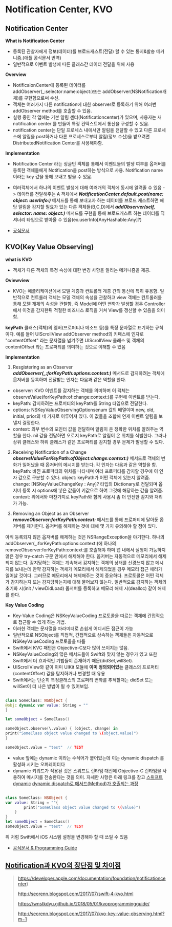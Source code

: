 # Notification Center, KVO

## Notification Center

**What is Notification Center**
 - 등록된 관찰자에게 정보(데이터)를 브로드캐스트(전달) 할 수 있는 통지&발송 메커니즘.(애플 공식문서 번역)
 - 일반적으로 이벤트 발생에 따른 클래스간 데이터 전달을 위해 사용
 
 **Overview**
 - NotificaionCenter에 등록된 데이터를 addObserver(_:selector:name:object:)또는 addObserver(NSNotification개체)를 구현함으로써 수신.
 - 객체는 여러가지 다른 notification에 대한 observer로 등록하기 위해 여러번 addObserver method를 호출할 수 있음.
 - 실행 중인 각 앱에는 기본 알림 센터(Notificationcenter)가 있으며, 사용자는 새 notification center 를 만들어 특정 컨텍스트에서 통신을 구성할 수 있음.
 - notification center는 단일 프로세스 내에서만 알림을 전달할 수 있고  다른 프로세스에 알림을 post하거나 다른 프로세스로부터 알림(정보 수신)을 받으려면 DistributedNotification Center를 사용해야함.
 
 **Implementation**
- Notification Center 라는 싱글턴 객체를 통해서 이벤트들의 발생 여부를 옵저버를 등록한 객체들에게 Notification을 post하는 방식으로 사용. Notification name 이라는 key 값을 통해 보내고 받을 수 있음.
 - 여러객체에서 하나의 이벤트 발생에 대해 여러개의 객체에 동시에 알려줄 수 있음
 -> 데이터를 전달해주는 A 객체에서 ***NotificationCenter.default.post(name: object: userInfo:)*** 메서드를 통해 보내고자 하는 데이터를 브로드 캐스트하면 해당 알림을 감지할 필요가 있는 다른 객체들(B,C,D)에서  ***addObserver(self, selector: name:  object:)*** 메서드를 구현을 통해 브로드캐스트 하는 데이터를 딕셔너리 타입으로 받아올 수 있음(ex.userInfo[AnyHashable:Any]?)
 
- [공식문서](https://developer.apple.com/documentation/foundation/notificationcenter)

## KVO(Key Value Observing)

**what is KVO**
-  객체가 다른 객체의 특정 속성에 대한 변경 사항을 알리는 메커니즘을 제공.

**Oviewview**
- KVO는 애플리케이션에서 모델 계층과 컨트롤러 계층 간의 통신에 특히 유용함. 일반적으로 컨트롤러 객체는 모델 객체의 속성을 관찰하고 view 객체는 컨트롤러를 통해 모델 개체의 속성을 관찰함. 즉 Model에 어떤 변화가 발생할 경우 Controller에서 이것을 감지한뒤 적절한 비즈니스 로직을 거쳐 View를 갱신할 수 있음을 의미함.

**keyPath**
클래스(객체)의 멤버(프로퍼티나 메소드 등)를 특정 문자열로 표기하는 규칙이다.
예를 들어 UIScrollView addObserver method의 키패스에 인자로 "contentOffset" 라는 문자열을 넘겨주면 UIScrollView 클래스 및 객체의 contentOffset 라는 프로퍼티를 의미하는 것으로 이해할 수 있음

**Implementation**

1. Resgistering as an Observer
***addObserver(_:forKeyPath:options:context:)*** 메서드로 감지하려는 객체에 옵저버를 등록하며 전달받는 인자는 다음과 같은 역할을 한다.
- observer: KVO 이벤트를 감지하는 객체를 의미하며 이 객체는 observeValue(forKeyPath:of:change:context:)를 구현해 이벤트를 받는다.
- keyPath: 감지하려는 프로퍼티의 keyPath를 String 타입으로 전달한다.
- options: NSKeyValueObservingOptionsenum 값의 배열이며 new, old, initial, prior의 네 가지로 이루어져 있다. 이 값들을 조합해 언제 이벤트 알림을 보낼지 결정한다.
- context: 외부 변수의 포인터 값을 전달하며 알림이 온 정확한 위치를 알려주는 역할을 한다. nil 값을 전달하면 오로지 keyPath로 알림이 온 위치를 식별한다. 그러나 상위 클래스와 하위 클래스가 같은 프로퍼티를 감지할 경우 문제가 발생할 수 있다.

2. Receiving Notification of a Change
***observeValueForKeyPath:ofObject:change:context:)*** 메서드로 객체의 변화가 일어났을 때 옵저버의 메시지를 받는다. 각 인자는 다음과 같은 역할을 함.
keyPath: 바뀐 프로퍼티의 위치를 나타내며 여러 프로퍼티를 감지할 경우에 이 인자 값으로 구분할 수 있다.
object: keyPath가 어떤 객체에 있는지 알려줌.
change: [NSKeyValueChangeKey : Any]? 타입의 Dictionary로 전달되며 옵저버 등록 시 options에 넣은 값들이 키값으로 하여 그것에 해당하는 값을 알려줌.
context: 위에서와 마찬가지로 keyPath와 함께 사용시 좀 더 안전한 감지와 처리가 가능.


3. Removing an Object as an Observer
***removeObserver:forKeyPath:context:*** 메서드를 통해 프로퍼티에 달아둔 옵저버를 제거한다. 옵저버를 해제하는 것에 대해 몇 가지 유의해야 할 점이 있다.

아직 등록되지 않은 옵저버를 해제하는 것은 NSRangeException을 야기한다. 하나의 addObserver(_:forKeyPath:options:context:)에 하나의 removeObserver:forKeyPath:context:를 호출해야 하며 앱 내에서 실행이 가능하지 않은 경우 try-catch 구문 안에서 해제해야 한다.
옵저버는 자동적으로 메모리에서 해제되지 않는다. 감지당하는 객체는 계속해서 감지하는 객체의 상태를 신경쓰지 않고 메시지를 보내는데 만약 감지하는 객체가 메모리에서 해제되었을 경우 메모리 접근 에러가 일어날 것이다. 그러므로 메모리에서 해제해주는 것이 중요하다.
프로토콜은 어떤 객체가 감지하는지 또는 감지당하는지에 대해 물어보지 않는다. 일반적으로 감지하는 객체의 초기화 시(init / viewDidLoad) 옵저버를 등록하고 메모리 해제 시(dealloc) 같이 해제를 한다.

**Key Value Coding**
- Key-Value Coding은 NSKeyValueCoding 프로토콜을 따르는 객체에 간접적으로 접근할 수 있게 하는 기법.
- 이러한 객체는 문자열을 파라미터로 손쉽게 어디서든 접근이 가능
- 일반적으로 NSObject를 직접적, 간접적으로 상속하는 객체들은 자동적으로 NSKeyValueCoding 프로토콜을 따름
- Swift에서 KVC 패턴은 Objective-C보다 많이 쓰이지는 않음.
- NSKeyValueCoding의 많은 메서드들이 Swift와 맞지 않는 경우가 있고 또한 Swift에서 더 효과적인 기법들이 존재하기 때문(didSet,willSet).
- UIScrollView와 같이 이미 UIKit 모듈에 **이미 정의되어있는** 클래스의 프로퍼티(contentOffset) 값을 탐지하거나 변경할 때 유용
- Swift에서는 단순히 특정클래스의 프로퍼티 변화를 추적할때는 didSet 또는 willSet이 더 나은 방법이 될 수 있어보임.

```swift

class SomeClass: NSObject {
@objc dynamic var value: String = ""
}

let someObject = SomeClass()

someObject.observe(\.value) { (object, change) in
print("SomeClass object value changed to \(object.value)")
}

someObject.value = "test"  // TEST
```
-  value 앞에는 dynamic 이라는 수식어가 붙어있는데 이는 dynamic dispatch 를 활성화 시키는 오퍼레이터다
-  dynamic 키워드가 적용된 것은 스위프트 런타임 대신에 Objective-C 런타임을 사용하여 메시지를 전송한다는 것을 의미.
자세한 사항은 아래 링크를 참고
[스위프트 dynamic](https://outofbedlam.github.io/swift/2016/01/27/Swift-dynamic/)
[dynamic dispatch로 메서드(Method)가 호출되는 과정](http://blog.naver.com/PostView.nhn?blogId=horajjan&logNo=220956348099)



```swift

class SomeClass: NSObject {
var value: String = ""{
        print("SomeClass object value changed to \(value)")
    }
}
let someObject = SomeClass()
someObject.value = "test"  // TEST

```




위 처럼 Swift에서 iOS 시스템 설정을 변경해야 할 때 쓰일 수 있음


- [공식문서 & Programming  Guide](https://developer.apple.com/library/archive/documentation/Cocoa/Conceptual/KeyValueObserving/KeyValueObserving.html)


## [Notification과 KVO의 장단점 및 차이점](https://wnstkdyu.github.io/2018/01/19/threepattern/)

>https://developer.apple.com/documentation/foundation/notificationcenter)
>
>http://seorenn.blogspot.com/2017/07/swift-4-kvo.html
>
> https://wnstkdyu.github.io/2018/05/01/kvoprogrammingguide/
>
>http://seorenn.blogspot.com/2017/07/kvo-key-value-observing.html?m=1

